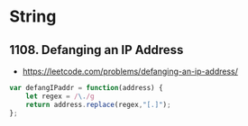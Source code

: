 # String

## 1108. Defanging an IP Address

* https://leetcode.com/problems/defanging-an-ip-address/

```js
var defangIPaddr = function(address) {
    let regex = /\./g
    return address.replace(regex,"[.]");
};
```